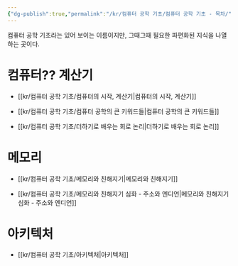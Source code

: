 ```yaml
---
{"dg-publish":true,"permalink":"/kr/컴퓨터 공학 기초/컴퓨터 공학 기초 - 목차/","created":"2023-03-01"}
---
```



컴퓨터 공학 기초라는 있어 보이는 이름이지만, 그때그때 필요한 파편화된 지식을 나열하는 곳이다.

# 컴퓨터?? 계산기
- [[kr/컴퓨터 공학 기초/컴퓨터의 시작, 계산기\|컴퓨터의 시작, 계산기]]

- [[kr/컴퓨터 공학 기초/컴퓨터 공학의 큰 키워드들\|컴퓨터 공학의 큰 키워드들]]

- [[kr/컴퓨터 공학 기초/더하기로 배우는 회로 논리\|더하기로 배우는 회로 논리]]

# 메모리
- [[kr/컴퓨터 공학 기초/메모리와 친해지기\|메모리와 친해지기]]

- [[kr/컴퓨터 공학 기초/메모리와 친해지기 심화 - 주소와 엔디언\|메모리와 친해지기 심화 - 주소와 엔디언]]


# 아키텍처
- [[kr/컴퓨터 공학 기초/아키텍처\|아키텍처]]